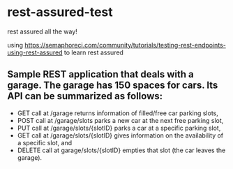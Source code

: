 # rest-assured-test
rest assured all the way!

using https://semaphoreci.com/community/tutorials/testing-rest-endpoints-using-rest-assured to learn rest assured

## Sample REST application that deals with a garage. The garage has 150 spaces for cars. Its API can be summarized as follows:
- GET call at /garage returns information of filled/free car parking slots,
- POST call at /garage/slots parks a new car at the next free parking slot,
- PUT call at /garage/slots/{slotID} parks a car at a specific parking slot,
- GET call at /garage/slots/{slotID} gives information on the availability of a specific slot, and
- DELETE call at garage/slots/{slotID} empties that slot (the car leaves the garage).
